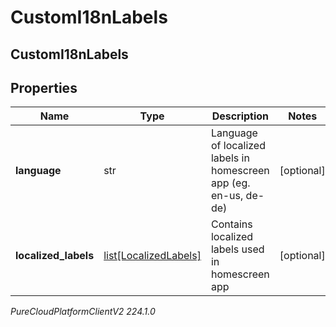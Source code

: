 # CustomI18nLabels

## CustomI18nLabels

## Properties

|Name | Type | Description | Notes|
|------------ | ------------- | ------------- | -------------|
| **language** | str | Language of localized labels in homescreen app (eg. en-us, de-de) | [optional] |
| **localized_labels** | [list[LocalizedLabels]](LocalizedLabels) | Contains localized labels used in homescreen app | [optional] |



_PureCloudPlatformClientV2 224.1.0_
